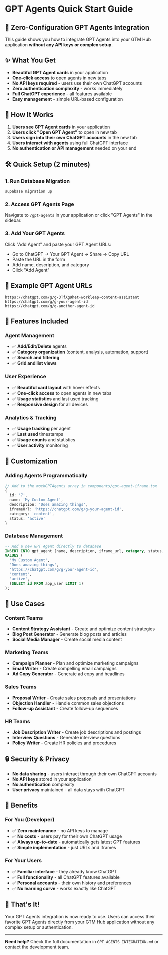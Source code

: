 # GPT Agents Quick Start Guide

## 🚀 Zero-Configuration GPT Agents Integration

This guide shows you how to integrate GPT Agents into your GTM Hub application **without any API keys or complex setup**.

## ✨ What You Get

- **Beautiful GPT Agent cards** in your application
- **One-click access** to open agents in new tabs
- **No API keys required** - users use their own ChatGPT accounts
- **Zero authentication complexity** - works immediately
- **Full ChatGPT experience** - all features available
- **Easy management** - simple URL-based configuration

## 🎯 How It Works

1. **Users see GPT Agent cards** in your application
2. **Users click "Open GPT Agent"** to open in new tab
3. **Users sign into their own ChatGPT accounts** in the new tab
4. **Users interact with agents** using full ChatGPT interface
5. **No authentication or API management** needed on your end

## 🛠️ Quick Setup (2 minutes)

### 1. Run Database Migration
```bash
supabase migration up
```

### 2. Access GPT Agents Page
Navigate to `/gpt-agents` in your application or click "GPT Agents" in the sidebar.

### 3. Add Your GPT Agents
Click "Add Agent" and paste your GPT Agent URLs:
- Go to ChatGPT → Your GPT Agent → Share → Copy URL
- Paste the URL in the form
- Add name, description, and category
- Click "Add Agent"

## 📝 Example GPT Agent URLs

```
https://chatgpt.com/g/g-3TfXg9het-workleap-content-assistant
https://chatgpt.com/g/g-your-agent-id
https://chatgpt.com/g/g-another-agent-id
```

## 🎨 Features Included

### Agent Management
- ✅ **Add/Edit/Delete** agents
- ✅ **Category organization** (content, analysis, automation, support)
- ✅ **Search and filtering**
- ✅ **Grid and list views**

### User Experience
- ✅ **Beautiful card layout** with hover effects
- ✅ **One-click access** to open agents in new tabs
- ✅ **Usage statistics** and last used tracking
- ✅ **Responsive design** for all devices

### Analytics & Tracking
- ✅ **Usage tracking** per agent
- ✅ **Last used** timestamps
- ✅ **Usage counts** and statistics
- ✅ **User activity** monitoring

## 🔧 Customization

### Adding Agents Programmatically
```typescript
// Add to the mockGPTAgents array in components/gpt-agent-iframe.tsx
{
  id: '7',
  name: 'My Custom Agent',
  description: 'Does amazing things',
  iframeUrl: 'https://chatgpt.com/g/g-your-agent-id',
  category: 'content',
  status: 'active'
}
```

### Database Management
```sql
-- Add a new GPT Agent directly to database
INSERT INTO gpt_agent (name, description, iframe_url, category, status, created_by)
VALUES (
  'My Custom Agent',
  'Does amazing things',
  'https://chatgpt.com/g/g-your-agent-id',
  'content',
  'active',
  (SELECT id FROM app_user LIMIT 1)
);
```

## 🎯 Use Cases

### Content Teams
- **Content Strategy Assistant** - Create and optimize content strategies
- **Blog Post Generator** - Generate blog posts and articles
- **Social Media Manager** - Create social media content

### Marketing Teams
- **Campaign Planner** - Plan and optimize marketing campaigns
- **Email Writer** - Create compelling email campaigns
- **Ad Copy Generator** - Generate ad copy and headlines

### Sales Teams
- **Proposal Writer** - Create sales proposals and presentations
- **Objection Handler** - Handle common sales objections
- **Follow-up Assistant** - Create follow-up sequences

### HR Teams
- **Job Description Writer** - Create job descriptions and postings
- **Interview Questions** - Generate interview questions
- **Policy Writer** - Create HR policies and procedures

## 🔒 Security & Privacy

- **No data sharing** - users interact through their own ChatGPT accounts
- **No API keys** stored in your application
- **No authentication** complexity
- **User privacy** maintained - all data stays with ChatGPT

## 🚀 Benefits

### For You (Developer)
- ✅ **Zero maintenance** - no API keys to manage
- ✅ **No costs** - users pay for their own ChatGPT usage
- ✅ **Always up-to-date** - automatically gets latest GPT features
- ✅ **Simple implementation** - just URLs and iframes

### For Your Users
- ✅ **Familiar interface** - they already know ChatGPT
- ✅ **Full functionality** - all ChatGPT features available
- ✅ **Personal accounts** - their own history and preferences
- ✅ **No learning curve** - works exactly like ChatGPT

## 🎉 That's It!

Your GPT Agents integration is now ready to use. Users can access their favorite GPT Agents directly from your GTM Hub application without any complex setup or authentication.

---

**Need help?** Check the full documentation in `GPT_AGENTS_INTEGRATION.md` or contact the development team.
